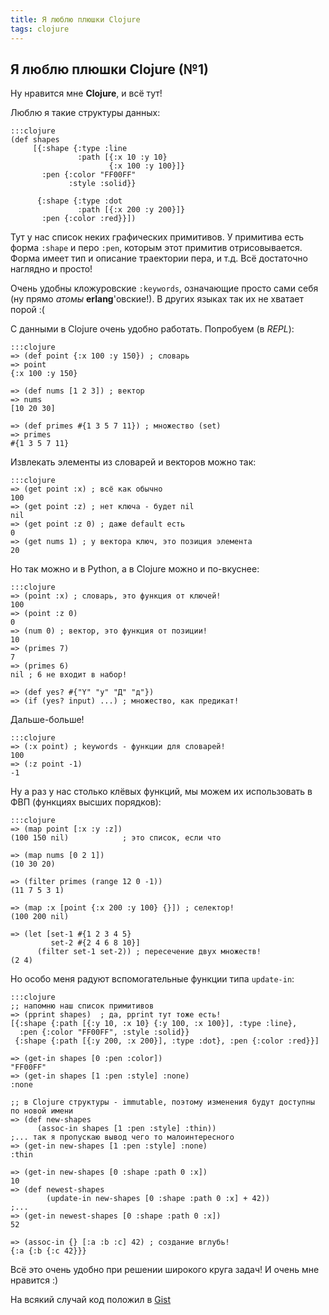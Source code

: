 ```yaml
---
title: Я люблю плюшки Clojure
tags: clojure
---
```


## Я люблю плюшки Clojure (№1)

Ну нравится мне **Clojure**, и всё тут!

Люблю я такие структуры данных:

    :::clojure
    (def shapes
         [{:shape {:type :line
                   :path [{:x 10 :y 10}
                          {:x 100 :y 100}]}
           :pen {:color "FF00FF"
                 :style :solid}}

          {:shape {:type :dot
                   :path [{:x 200 :y 200}]}
           :pen {:color :red}}])

Тут у нас список неких графических примитивов. У примитива есть форма ```:shape``` и перо ```:pen```, которым этот примитив отрисовывается. Форма имеет тип и описание траектории пера, и т.д. Всё достаточно наглядно и просто!

Очень удобны кложуровские ```:keywords```, означающие просто сами себя (ну прямо *атомы* **erlang**'овские!). В других языках так их не хватает порой :(

С данными в Сlojure очень удобно работать. Попробуем (в *REPL*):

    :::clojure
    => (def point {:x 100 :y 150}) ; словарь
    => point
    {:x 100 :y 150}

    => (def nums [1 2 3]) ; вектор
    => nums
    [10 20 30]

    => (def primes #{1 3 5 7 11}) ; множество (set)
    => primes
    #{1 3 5 7 11}

Извлекать элементы из словарей и векторов можно так:

    :::clojure
    => (get point :x) ; всё как обычно
    100
    => (get point :z) ; нет ключа - будет nil
    nil
    => (get point :z 0) ; даже default есть
    0
    => (get nums 1) ; у вектора ключ, это позиция элемента
    20

Но так можно и в Python, а в Clojure можно и по-вкуснее:

    :::clojure
    => (point :x) ; словарь, это функция от ключей!
    100
    => (point :z 0)
    0
    => (num 0) ; вектор, это функция от позиции!
    10
    => (primes 7)
    7
    => (primes 6)
    nil ; 6 не входит в набор!

    => (def yes? #{"Y" "y" "Д" "д"})
    => (if (yes? input) ...) ; множество, как предикат!

Дальше-больше!

    :::clojure
    => (:x point) ; keywords - функции для словарей!
    100
    => (:z point -1)
    -1

Ну а раз у нас столько клёвых функций, мы можем их использовать в ФВП (функциях высших порядков):

    :::clojure
    => (map point [:x :y :z])
    (100 150 nil)            ; это список, если что

    => (map nums [0 2 1])
    (10 30 20)

    => (filter primes (range 12 0 -1))
    (11 7 5 3 1)

    => (map :x [point {:x 200 :y 100} {}]) ; селектор!
    (100 200 nil)

    => (let [set-1 #{1 2 3 4 5}
             set-2 #{2 4 6 8 10}]
          (filter set-1 set-2)) ; пересечение двух множеств!
    (2 4)

Но особо меня радуют вспомогательные функции типа ```update-in```:

    :::clojure
    ;; напомню наш список примитивов
    => (pprint shapes)  ; да, pprint тут тоже есть!
    [{:shape {:path [{:y 10, :x 10} {:y 100, :x 100}], :type :line},
      :pen {:color "FF00FF", :style :solid}}
     {:shape {:path [{:y 200, :x 200}], :type :dot}, :pen {:color :red}}]

    => (get-in shapes [0 :pen :color])
    "FF00FF"
    => (get-in shapes [1 :pen :style] :none)
    :none

    ;; в Clojure структуры - immutable, поэтому изменения будут доступны по новой имени
    => (def new-shapes
          (assoc-in shapes [1 :pen :style] :thin))
    ;... так я пропускаю вывод чего то малоинтересного
    => (get-in new-shapes [1 :pen :style] :none)
    :thin

    => (get-in new-shapes [0 :shape :path 0 :x])
    10
    => (def newest-shapes
            (update-in new-shapes [0 :shape :path 0 :x] + 42))
    ;...
    => (get-in newest-shapes [0 :shape :path 0 :x])
    52

    => (assoc-in {} [:a :b :c] 42) ; создание вглубь!
    {:a {:b {:c 42}}}

Всё это очень удобно при решении широкого круга задач! И очень мне нравится :)

На всякий случай код положил в [Gist](https://gist.github.com/astynax/5956370#file-clojure-data-examples-clj)

